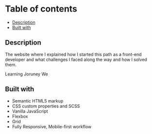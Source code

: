 # Table of contents

  - [Description](#Description)
  - [Built with](#built-with)
  
## Description

The website where I explained how I started this path as a front-end developer and what challenges I faced along the way and how I solved them.

Learning Joruney We

## Built with

- Semantic HTML5 markup
- CSS custom properties and SCSS
- Vanilla JavaScript
- Flexbox 
- Grid
- Fully Responsive, Mobile-first workflow
